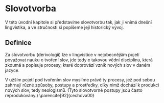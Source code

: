 # Slovotvorba

V této úvodní kapitole si představíme slovotvorbu tak, jak ji vnímá dnešní lingvistika, a ve stručnosti si popíšeme její historický vývoj.

## Definice

Za slovotvorbu (derivologii) lze v lingvistice v nejobecnějším pojetí považovat nauku o tvoření slov, jde tedy o takovou vědní disciplínu, která zkoumá a popisuje procesy, které doprovází vznik nových slov v daném jazyce.

V užším pojetí pod tvořením slov myslíme právě ty procesy, jež pod sebou zahrnují různé způsoby, postupy a prostředky, díky nimž dochází k produkci nových slov, tedy neologismů. (Tyto slovotvorné postupy jsou často reprodukovány.)  \parencite[92]{cechova00}